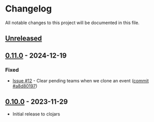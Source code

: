# Changelog

All notable changes to this project will be documented in this file.

## [Unreleased]

## [0.11.0] - 2024-12-19

### Fixed
- [Issue #12] - Clear pending teams when we clone an event ([commit #a8d80197])

## [0.10.0] - 2023-11-29

- Initial release to clojars

[Unreleased]: https://github.com/oakmac/tourney-nerd/compare/v0.11.0...HEAD
[0.11.0]: https://github.com/oakmac/tourney-nerd/releases/tag/v0.11.0
[0.10.0]: https://github.com/oakmac/tourney-nerd/releases/tag/v0.10.0

[Issue #12]:https://github.com/oakmac/tourney-nerd/issues/12

[commit #a8d80197]:https://github.com/oakmac/tourney-nerd/commit/a8d801974c850e82f0c1d987b2b324ef537f9a59
